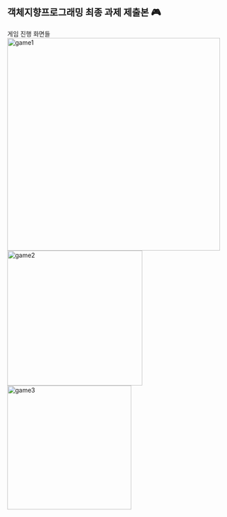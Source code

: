 ## 객체지향프로그래밍 최종 과제 제출본 🎮

게임 진행 화면들 <br>
<img width="487" alt="game1" src="https://github.com/eonwy/survivalGame/assets/123355786/e5653323-183b-4d9f-adf3-6614ba4ada39"><br>
<img width="309" alt="game2" src="https://github.com/eonwy/survivalGame/assets/123355786/0e4ae452-fc82-4928-b9c8-debb6a7eee3d">
<img width="284" alt="game3" src="https://github.com/eonwy/survivalGame/assets/123355786/f247a4d2-7a94-4e11-826e-823c0585c51e">

